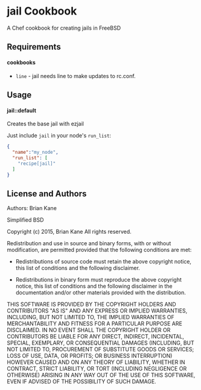 jail Cookbook
=============
A Chef cookbook for creating jails in FreeBSD

Requirements
------------

#### cookbooks
- `line` - jail needs line to make updates to rc.conf.


Usage
-----
#### jail::default
Creates the base jail with ezjail

Just include `jail` in your node's `run_list`:

```json
{
  "name":"my_node",
  "run_list": [
    "recipe[jail]"
  ]
}
```

License and Authors
-------------------
Authors: Brian Kane

Simplified BSD

Copyright (c) 2015, Brian Kane
All rights reserved.

Redistribution and use in source and binary forms, with or without
modification, are permitted provided that the following conditions are met:

* Redistributions of source code must retain the above copyright notice, this
  list of conditions and the following disclaimer.

* Redistributions in binary form must reproduce the above copyright notice,
  this list of conditions and the following disclaimer in the documentation
  and/or other materials provided with the distribution.

THIS SOFTWARE IS PROVIDED BY THE COPYRIGHT HOLDERS AND CONTRIBUTORS "AS IS"
AND ANY EXPRESS OR IMPLIED WARRANTIES, INCLUDING, BUT NOT LIMITED TO, THE
IMPLIED WARRANTIES OF MERCHANTABILITY AND FITNESS FOR A PARTICULAR PURPOSE ARE
DISCLAIMED. IN NO EVENT SHALL THE COPYRIGHT HOLDER OR CONTRIBUTORS BE LIABLE
FOR ANY DIRECT, INDIRECT, INCIDENTAL, SPECIAL, EXEMPLARY, OR CONSEQUENTIAL
DAMAGES (INCLUDING, BUT NOT LIMITED TO, PROCUREMENT OF SUBSTITUTE GOODS OR
SERVICES; LOSS OF USE, DATA, OR PROFITS; OR BUSINESS INTERRUPTION) HOWEVER
CAUSED AND ON ANY THEORY OF LIABILITY, WHETHER IN CONTRACT, STRICT LIABILITY,
OR TORT (INCLUDING NEGLIGENCE OR OTHERWISE) ARISING IN ANY WAY OUT OF THE USE
OF THIS SOFTWARE, EVEN IF ADVISED OF THE POSSIBILITY OF SUCH DAMAGE.
